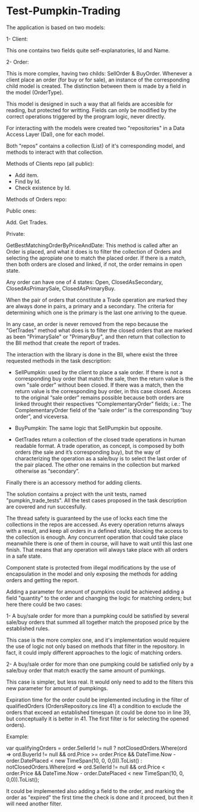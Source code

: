 # Test-Pumpkin-Trading

The application is based on two models:

1- Client:
  
  This one contains two fields quite self-explanatories, Id and Name.

2- Order: 

  This is more complex, having two childs: SellOrder & BuyOrder. Whenever a client place an order (for buy or for sale), an instance of the corresponding child model is created. The distinction between them is made by a field in the model (OrderType).
  
  This model is designed in such a way that all fields are accesible for reading, but protected for writting. Fields can only be modified by the correct operations triggered by the program logic, never directly.
  
For interacting with the models were created two "repositories" in a Data Access Layer (Dal), one for each model.

Both "repos" contains a collection (List) of it's corresponding model, and methods to interact with that collection.

Methods of Clients repo (all public):

  - Add item.
  - Find by Id.
  - Check existence by Id.
  
Methods of Orders repo:

  Public ones:
  
   Add.
   Get Trades.
    
  Private:
  
  GetBestMatchingOrderByPriceAndDate: This method is called after an Order is placed, and what it does is to filter the collection of Orders and selecting the apropiate one to match the placed order. If there is a match, then both orders are closed and linked, if not, the order remains in open state.
 
Any order can have one of 4 states: Open, ClosedAsSecondary, ClosedAsPrimarySale, ClosedAsPrimaryBuy.

When the pair of orders that constitute a Trade operation are marked they are always done in pairs, a primary and a secondary. The criteria for determining which one is the primary is the last one arriving to the queue.

In any case, an order is never removed from the repo because the "GetTrades" method what does is to filter the closed orders that are marked as been "PrimarySale" or "PrimaryBuy", and then return that collection to the Bll method that create the report of trades.

The interaction with the library is done in the Bll, where exist the three requested methods in the task description:

- SellPumpkin: used by the client to place a sale order. If there is not a corresponding buy order that match the sale, then the return value is the own "sale order" without been closed. If there was a match, then the return value is the corresponding buy order, in this case closed. Access to the original “sale order” remains possible because both orders are linked throught their respectives “ComplementaryOrder” fields; i.e.: The ComplementaryOrder field of the “sale order” is the corresponding “buy order”, and viceversa. 
  
- BuyPumpkin: The same logic that SellPumpkin but opposite.

- GetTrades return a collection of the closed trade operations in human readable format. A trade operation, as concept, is composed by both orders (the sale and it’s corresponding buy), but the way of characterizing the operation as a sale/buy is to select the last order of the pair placed. The other one remains in the collection but marked otherwise as “secondary”. 

Finally there is an accessory method for adding clients.

The solution contains a project with the unit tests, named "pumpkin_trade_tests". All the test cases proposed in the task description
are covered and run succesfully.

The thread safety is guaranteed by the use of locks each time the collections in the repos are accessed. As every operation returns always with a result, and keep all orders in a defined state, blocking the access to the collection is enough. Any concurrent operation that could take place meanwhile there is one of them in course, will have to wait until this last one finish. That means that any operation will always take place with all orders in a safe state.

Component state is protected from illegal modifications by the use of encapsulation in the model and only exposing the methods for adding orders and getting the report.

Adding a parameter for amount of pumpkins could be achieved adding a field "quantity" to the order and changing the logic for matching orders; but here there could be two cases:

1- A buy/sale order for more than a pumpking could be satisfied by several sale/buy orders that summed all together match the proposed price by the established rules.

  This case is the more complex one, and it's implementation would requiere the use of logic not only based on methods that filter in the repository. In fact, it could imply different approaches to the logic of matching orders.

2- A buy/sale order for more than one pumpking could be satisfied only by a sale/buy order that match exactly the same amount of pumkings.

  This case is simpler, but less real. It would only need to add to the filters this new parameter for amount of pumpkings.
  
Expiration time for the order could be implemented including in the filter of qualifiedOrders (OrdersRepository.cs line 41) a condition to exclude the orders that exceed an established timespan (it could be done too in line 39, but conceptually it is better in 41. The first filter is for selecting the opened orders).

Example:

var qualifyingOrders = order.SellerId != null ? notClosedOrders.Where(ord => ord.BuyerId != null && ord.Price >= order.Price && DateTime.Now - order.DatePlaced < new TimeSpan(10, 0, 0,0)).ToList() : notClosedOrders.Where(ord => ord.SellerId != null && ord.Price < order.Price && DateTime.Now - order.DatePlaced < new TimeSpan(10, 0, 0,0)).ToList();

It could be implemented also adding a field to the order, and marking the order as "expired" the first time the check is done and it proceed, but then it will need another filter.
